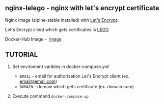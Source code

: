 ## nginx-lelego - nginx with let's encrypt certificate
Nginx image (alpine-stable installed) with [Let's Encrypt](https://letsencrypt.org "Let's Encrypt Homepage").

Let's Encrypt client which gets certificates is [LEGO](https://github.com/xenolf/lego "GitHub repository")

Docker-Hub Image -  [image](https://hub.docker.com/r/theshamuel/nginx-lelego/~/dockerfile/)

## TUTORIAL

1. Set enviroment varibles in docker-compose.yml
   * `EMAIL` - email for authorisation Let's Encrypt client (ex. email@email.com)
   * `DOMAIN` - domain which gets certificate (ex. domain.com)
   
2. Execute command `docker-compose up`
